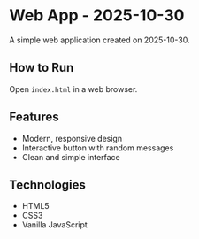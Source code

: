 # Web App - 2025-10-30

A simple web application created on 2025-10-30.

## How to Run

Open `index.html` in a web browser.

## Features

- Modern, responsive design
- Interactive button with random messages
- Clean and simple interface

## Technologies

- HTML5
- CSS3
- Vanilla JavaScript
